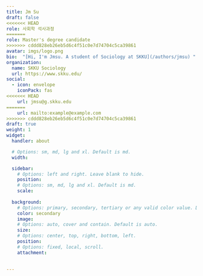 ```yaml
---
title: Jm Su
draft: false
<<<<<<< HEAD
role: 사회학 석사과정
=======
role: Master's degree candidate
>>>>>>> cddd828eb26eb5d6c4f51c0e7d74704c5ca39861
avatar: imgs/logo.png
bio:  "[Hi, I'm Jmsu. A student of Sociology at SKKU](/authors/jmsu) "
organization:
  name: SKKU Sociology 
  url: https://www.skku.edu/
social:
  - icon: envelope
    iconPack: fas
<<<<<<< HEAD
    url: jmsu@g.skku.edu
=======
    url: mailto:example@example.com
>>>>>>> cddd828eb26eb5d6c4f51c0e7d74704c5ca39861
draft: true
weight: 1
widget:
  handler: about

  # Options: sm, md, lg and xl. Default is md.
  width:

  sidebar:
    # Options: left and right. Leave blank to hide.
    position:
    # Options: sm, md, lg and xl. Default is md.
    scale:
  
  background:
    # Options: primary, secondary, tertiary or any valid color value. Default is primary.
    color: secondary
    image:
    # Options: auto, cover and contain. Default is auto.
    size:
    # Options: center, top, right, bottom, left.
    position:
    # Options: fixed, local, scroll.
    attachment: 

  
---
```


